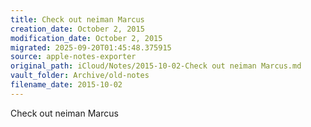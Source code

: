```yaml
---
title: Check out neiman Marcus
creation_date: October 2, 2015
modification_date: October 2, 2015
migrated: 2025-09-20T01:45:48.375915
source: apple-notes-exporter
original_path: iCloud/Notes/2015-10-02-Check out neiman Marcus.md
vault_folder: Archive/old-notes
filename_date: 2015-10-02
---
```



Check out neiman Marcus 
